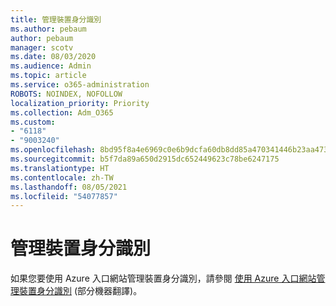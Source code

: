 ```yaml
---
title: 管理裝置身分識別
ms.author: pebaum
author: pebaum
manager: scotv
ms.date: 08/03/2020
ms.audience: Admin
ms.topic: article
ms.service: o365-administration
ROBOTS: NOINDEX, NOFOLLOW
localization_priority: Priority
ms.collection: Adm_O365
ms.custom:
- "6118"
- "9003240"
ms.openlocfilehash: 8bd95f8a4e6969c0e6b9dcfa60db8dd85a470341446b23aa47349b607c8f6d27
ms.sourcegitcommit: b5f7da89a650d2915dc652449623c78be6247175
ms.translationtype: HT
ms.contentlocale: zh-TW
ms.lasthandoff: 08/05/2021
ms.locfileid: "54077857"
---
```

# <a name="manage-device-identities"></a>管理裝置身分識別

如果您要使用 Azure 入口網站管理裝置身分識別，請參閱 [使用 Azure 入口網站管理裝置身分識別](https://docs.microsoft.com/azure/active-directory/devices/device-management-azure-portal) (部分機器翻譯)。